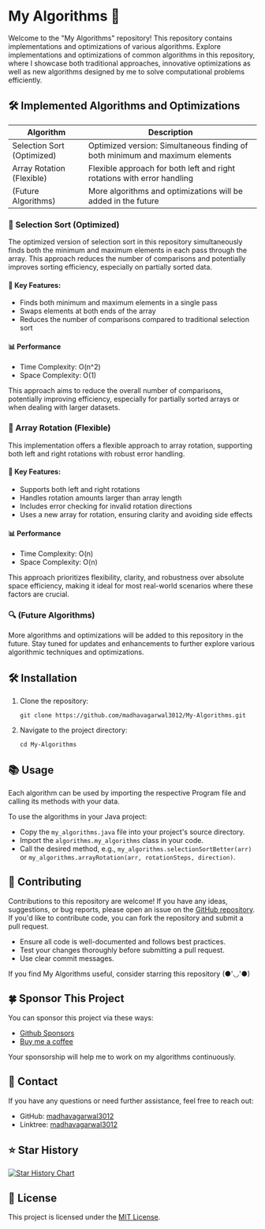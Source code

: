 # My Algorithms 🧮

Welcome to the "My Algorithms" repository! This repository contains implementations and optimizations of various algorithms. Explore implementations and optimizations of common algorithms in this repository, where I showcase both traditional approaches, innovative optimizations as well as new algorithms designed by me to solve computational problems efficiently.

## 🛠️ Implemented Algorithms and Optimizations 

| Algorithm                  | Description                                                                 |
|----------------------------|-----------------------------------------------------------------------------|
| Selection Sort (Optimized) | Optimized version: Simultaneous finding of both minimum and maximum elements |
| Array Rotation (Flexible)  | Flexible approach for both left and right rotations with error handling     |
| (Future Algorithms)        | More algorithms and optimizations will be added in the future               |

### 🚀 Selection Sort (Optimized) 

The optimized version of selection sort in this repository simultaneously finds both the minimum and maximum elements in each pass through the array. This approach reduces the number of comparisons and potentially improves sorting efficiency, especially on partially sorted data.

#### 🌟 Key Features:
- Finds both minimum and maximum elements in a single pass
- Swaps elements at both ends of the array
- Reduces the number of comparisons compared to traditional selection sort

#### 📊 Performance
- Time Complexity: O(n^2)
- Space Complexity: O(1)

This approach aims to reduce the overall number of comparisons, potentially improving efficiency, especially for partially sorted arrays or when dealing with larger datasets.

### 🔄 Array Rotation (Flexible)

This implementation offers a flexible approach to array rotation, supporting both left and right rotations with robust error handling.

#### 🌟 Key Features:
- Supports both left and right rotations
- Handles rotation amounts larger than array length
- Includes error checking for invalid rotation directions
- Uses a new array for rotation, ensuring clarity and avoiding side effects

#### 📊 Performance
- Time Complexity: O(n)
- Space Complexity: O(n)

This approach prioritizes flexibility, clarity, and robustness over absolute space efficiency, making it ideal for most real-world scenarios where these factors are crucial.

### 🔍 (Future Algorithms) 

More algorithms and optimizations will be added to this repository in the future. Stay tuned for updates and enhancements to further explore various algorithmic techniques and optimizations.

## 🛠️ Installation

1. Clone the repository:
   ```
   git clone https://github.com/madhavagarwal3012/My-Algorithms.git
   ```

2. Navigate to the project directory:
   ```
   cd My-Algorithms
   ```

## 📚 Usage

Each algorithm can be used by importing the respective Program file and calling its methods with your data.

To use the algorithms in your Java project:
- Copy the `my_algorithms.java` file into your project's source directory.
- Import the `algorithms.my_algorithms` class in your code.
- Call the desired method, e.g., `my_algorithms.selectionSortBetter(arr)` or `my_algorithms.arrayRotation(arr, rotationSteps, direction)`.

## 🤝 Contributing 

Contributions to this repository are welcome! If you have any ideas, suggestions, or bug reports, please open an issue on the [GitHub repository](https://github.com/madhavagarwal3012/My-Algorithms/issues). If you'd like to contribute code, you can fork the repository and submit a pull request.

- Ensure all code is well-documented and follows best practices.
- Test your changes thoroughly before submitting a pull request.
- Use clear commit messages.

If you find My Algorithms useful, consider starring this repository (●'◡'●)

## 🍀 Sponsor This Project

You can sponsor this project via these ways:
+ [Github Sponsors](https://github.com/sponsors/madhavagarwal3012)
+ [Buy me a coffee](https://buymeacoffee.com/madhavagarwal3012)

Your sponsorship will help me to work on my algorithms continuously.

## 📧 Contact

If you have any questions or need further assistance, feel free to reach out:
- GitHub: [madhavagarwal3012](https://github.com/madhavagarwal3012)
- Linktree: [madhavagarwal3012](https://linktr.ee/madhavagarwal3012)

## ⭐ Star History

[![Star History Chart](https://api.star-history.com/svg?repos=madhavagarwal3012/My-Algorithms&type=Date)](https://star-history.com/#madhavagarwal3012/My-Algorithms&Date)

## 📖 License 

This project is licensed under the [MIT License](LICENSE).
   
